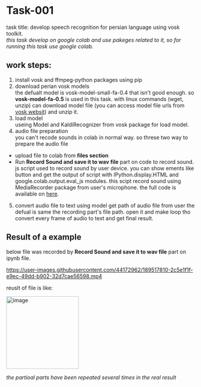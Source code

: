 
# Task-001
task title: develop speech recognition for persian language using vosk toolkit.<br/>
<i>this task develop on google colab and use pakeges related to it, so for running this task use google colab.</i>
## work steps:
1. install vosk and ffmpeg-python packages using pip
2. download perian vosk models</br>
the defualt model is vosk-model-small-fa-0.4 that isn't good enough. so <b>vosk-model-fa-0.5</b> is used in this task. with linux commands (wget, unzip) can download model file (you can access model file urls from [vosk websit](https://alphacephei.com/vosk/models)) and unzip it.
3. load model</br>
useing Model and KaldiRecognizer from vosk package for load model.
4. audio file preparation</br>
you can't recode sounds in colab in normal way. so threse two way to prepare the audio file
* upload file to colab from <b>files section</b>
* Run <b>Record Sound and save it to wav file</b> part on code to record sound.</br>
js script used to record sound by user device. you can show ements like button and get the output of script with IPython.display.HTML and google.colab.output.eval_js modules. this scipt record sound using MediaRecorder package from user's microphone. the full code is available on [here](https://colab.research.google.com/gist/ricardodeazambuja/03ac98c31e87caf284f7b06286ebf7fd/microphone-to-numpy-array-from-your-browser-in-colab.ipynb#scrollTo=XZlWKbI4A1Rp).
5. convert audio file to text using model
get path of audio file from user the defual is same the recording part's file path. open it and make loop tho convert every frame of audio to text and get final result.
## Result of a example
below file was recorded by <b>Record Sound and save it to wav file</b> part on ipynb file.</br>

https://user-images.githubusercontent.com/44172962/189517810-2c5e1f1f-e9ec-49dd-b902-32d7cae56598.mp4

reuslt of file is like:</br>

<img width="193" alt="image" src="https://user-images.githubusercontent.com/44172962/189518051-817fb843-4dfa-49af-b792-3443f2dfc9ff.png">

<i>the partioal parts have been repeated several times in the real result</i>
